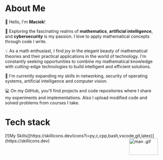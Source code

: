 <!--### Hi there 👋-->

<!--
**Macsok/Macsok** is a ✨ _special_ ✨ repository because its `README.md` (this file) appears on your GitHub profile.

Here are some ideas to get you started:

- 🔭 I’m currently working on ...
- 🌱 I’m currently learning ...
- 👯 I’m looking to collaborate on ...
- 🤔 I’m looking for help with ...
- 💬 Ask me about ...
- 📫 How to reach me: ...
- 😄 Pronouns: ...
- ⚡ Fun fact: ...

🔭 Exploring the fascinating realms of machine learning, artificial intelligence, and data science is my passion. 
    I love to delve into complex problems, apply mathematical concepts, and uncover meaningful insights from data.

💡 As a math enthusiast, I find joy in the elegant beauty of mathematical theories and their practical applications in the world of technology. 
    I'm constantly seeking opportunities to combine my mathematical knowledge with cutting-edge technologies to build intelligent and efficient solutions.

🌱 I'm currently expanding my skills in various machine learning techniques, including deep learning, natural language processing, and computer vision. 
    I'm also honing my expertise in data analysis, visualization, and predictive modeling.

💻 On my GitHub, you'll find projects and code repositories where I share my experiments, implementations, and research in the field of ML, AI, and Data Science. 
    Also I'm putting here modified code from courses I'm taking.
    
🤝 I'm always open to collaborations, discussions, and learning from others in the community. Feel free to reach out to me for any interesting projects or opportunities.
-->

# **About Me**
👋 Hello, I'm **Maciek**!

🔭 Exploring the fascinating realms of **mathematics**, **artificial intelligence**, and **cybersecurity** is my passion. 
    I love to apply mathematical concepts through code I write.

💡 As a math enthusiast, I find joy in the elegant beauty of mathematical theories and their practical applications in the world of technology. 
    I'm constantly seeking opportunities to combine my mathematical knowledge with cutting-edge technologies to build intelligent and efficient solutions.

🌱 I'm currently expanding my skills in networking, security of operating systems, artificial intelligence and computer vision. 

💻 On my GitHub, you'll find projects and code repositories where I share my experiments and implementations. 
    Also I upload modified code and solved problems from courses I take.
    
# **Tech stack**
<div>
[![My Skills](https://skillicons.dev/icons?i=py,c,cpp,bash,vscode,git,latex)](https://skillicons.dev)
<img align="right" src="https://1.bp.blogspot.com/-WuOcrksAEuE/WyFnD63-nlI/AAAAAAAABm0/iXeNp_2uGvwb-K7xlwlMbGQuBJqv4SX7gCEwYBhgL/s1600/gifs-on-cli.gif" alt="man .gif" width=95 height=55>
</div>
<!--
<img align="center" src="https://www.gifcen.com/wp-content/uploads/2022/05/black-hole-gif-7.gif" alt="planet .gif">
<img align="right" src="https://i.pinimg.com/originals/66/90/05/66900582a3c8afe904c2f7e4d83bd4ac.gif" alt="gif">
<img aling="center" src="https://procedural-generation.isaackarth.com/tumblr_files/tumblr_nud6gtD3ht1uo5d9jo2_r1_540.gif" alt="boids .gif">
<div align="center">
</div>
-->
